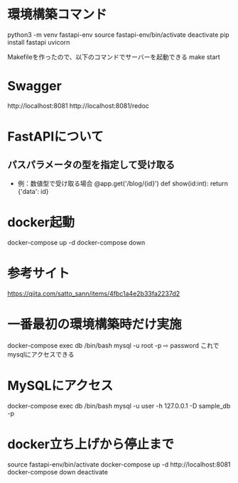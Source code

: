 # 環境構築コマンド
python3 -m venv fastapi-env
source fastapi-env/bin/activate
  deactivate
pip install fastapi uvicorn


Makefileを作ったので、以下のコマンドでサーバーを起動できる
make start

# Swagger
http://localhost:8081
http://localhost:8081/redoc

# FastAPIについて
## パスパラメータの型を指定して受け取る
- 例：数値型で受け取る場合
@app.get('/blog/{id}')
def show(id:int):
  return {'data': id}

# docker起動
docker-compose up -d
docker-compose down


# 参考サイト
https://qiita.com/satto_sann/items/4fbc1a4e2b33fa2237d2

# 一番最初の環境構築時だけ実施
docker-compose exec db /bin/bash
mysql -u root -p
⇨ password
これでmysqlにアクセスできる

# MySQLにアクセス
docker-compose exec db /bin/bash
mysql -u user -h 127.0.0.1 -D sample_db -p

# docker立ち上げから停止まで
source fastapi-env/bin/activate
docker-compose up -d
http://localhost:8081
docker-compose down
deactivate